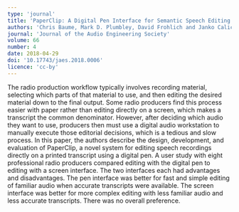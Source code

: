 ```yaml
---
type: 'journal'
title: 'PaperClip: A Digital Pen Interface for Semantic Speech Editing in Radio Production'
authors: 'Chris Baume, Mark D. Plumbley, David Frohlich and Janko Calic'
journal: 'Journal of the Audio Engineering Society'
volume: 66
number: 4
date: 2018-04-29
doi: '10.17743/jaes.2018.0006'
licence: 'cc-by'
---
```

The radio production workflow typically involves recording material, selecting which parts of that material to use, and
then editing the desired material down to the final output. Some radio producers find this process easier with paper
rather than editing directly on a screen, which makes a transcript the common denominator. However, after deciding
which audio they want to use, producers then must use a digital audio workstation to manually execute those editorial
decisions, which is a tedious and slow process. In this paper, the authors describe the design, development, and
evaluation of PaperClip, a novel system for editing speech recordings directly on a printed transcript using a digital
pen. A user study with eight professional radio producers compared editing with the digital pen to editing with a
screen interface. The two interfaces each had advantages and disadvantages. The pen interface was better for fast and
simple editing of familiar audio when accurate transcripts were available. The screen interface was better for more
complex editing with less familiar audio and less accurate transcripts. There was no overall preference.
